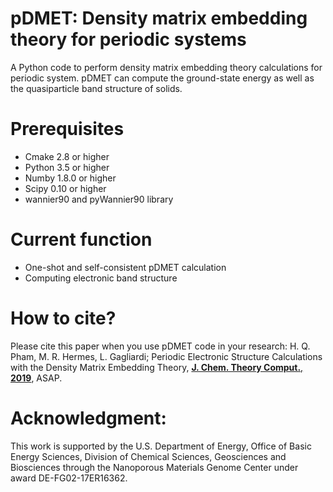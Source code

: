 # pDMET: Density matrix embedding theory for periodic systems 
A Python code to perform density matrix embedding theory calculations for periodic system.
pDMET can compute the ground-state energy as well as the quasiparticle band structure of solids.

# Prerequisites
- Cmake 2.8 or higher
- Python 3.5 or higher
- Numby 1.8.0 or higher
- Scipy 0.10 or higher 
- wannier90 and pyWannier90 library 

# Current function
- One-shot and self-consistent pDMET calculation
- Computing electronic band structure

# How to cite?
Please cite this paper when you use pDMET code in your research:
H. Q. Pham, M. R. Hermes, L. Gagliardi; Periodic Electronic Structure Calculations with the Density Matrix Embedding Theory, [**J. Chem. Theory Comput.**, **2019**](https://pubs.acs.org/doi/abs/10.1021/acs.jctc.9b00939), ASAP.

# Acknowledgment: 
This work is supported by the U.S. Department of Energy, Office of Basic Energy Sciences, Division of Chemical Sciences, Geosciences and Biosciences through the Nanoporous Materials Genome Center under award DE-FG02-17ER16362.
